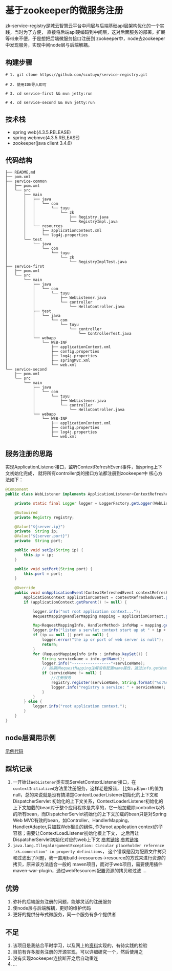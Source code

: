 # 基于zookeeper的微服务注册

zk-service-registry是城云智慧云平台中间层与后端基础api层架构优化的一个实践，当时为了方便，
直接将后端api硬编码到中间层，这对后面服务的部署，扩展等带来不便，于是想把后端微服务接口注册到
zookeeper中，node去zookeeper中发现服务，实现中间node层与后端解耦。

## 构建步骤
```
# 1. git clone https://github.com/scutuyu/service-registry.git

# 2. 使用IDE导入即可

# 3. cd service-first && mvn jetty:run

# 4. cd service-second && mvn jetty:run
```

## 技术栈
- spring web(4.3.5.RELEASE)
- spring webmvc(4.3.5.RELEASE)
- zookeeper(java client 3.4.6)

## 代码结构
```
├── README.md
├── pom.xml
├── service-common
│   ├── pom.xml
│   └── src
│       ├── main
│       │   ├── java
│       │   │   └── com
│       │   │       └── tuyu
│       │   │           └── zk
│       │   │               ├── Registry.java
│       │   │               └── RegistryImpl.java
│       │   └── resources
│       │       ├── applicationContext.xml
│       │       └── log4j.properties
│       └── test
│           └── java
│               └── com
│                   └── tuyu
│                       └── zk
│                           └── RegistryImplTest.java
├── service-first
│   ├── pom.xml
│   └── src
│       └── main
│           ├── java
│           │   └── com
│           │       └── tuyu
│           │           ├── WebListener.java
│           │           └── controller
│           │               └── HelloController.java
│           ├── test
│           │   └── java
│           │       └── com
│           │           └── tuyu
│           │               └── controller
│           │                   └── ControllerTest.java
│           └── webapp
│               └── WEB-INF
│                   ├── applicationContext.xml
│                   ├── config.properties
│                   ├── log4j.properties
│                   ├── springMvc.xml
│                   └── web.xml
└── service-second
    ├── pom.xml
    └── src
        └── main
            ├── java
            │   └── com
            │       └── tuyu
            │           ├── WebListener.java
            │           └── controller
            │               └── HelloController.java
            └── webapp
                └── WEB-INF
                    ├── applicationContext.xml
                    ├── config.properties
                    ├── log4j.properties
                    └── web.xml
```

## 服务注册的思路

实现ApplicationListener接口，监听ContextRefreshEvent事件，当spring上下文初始化完成，
就将所有controller类的接口方法都注册到zookeeper中
核心方法如下：
```java
@Component
public class WebListener implements ApplicationListener<ContextRefreshedEvent>{

    private static final Logger logger = LoggerFactory.getLogger(WebListener.class);

    @Autowired
    private Registry registry;

    @Value("${server.ip}")
    private  String ip;
    @Value("${server.port}")
    private  String port;

    public void setIp(String ip) {
        this.ip = ip;
    }

    public void setPort(String port) {
        this.port = port;
    }
    
    @Override
    public void onApplicationEvent(ContextRefreshedEvent contextRefreshedEvent) {
        ApplicationContext applicationContext = contextRefreshedEvent.getApplicationContext();
        if (applicationContext.getParent() != null) {

            logger.info("not root application context...");
            RequestMappingHandlerMapping mapping = applicationContext.getBean(RequestMappingHandlerMapping.class);

            Map<RequestMappingInfo, HandlerMethod> infoMap = mapping.getHandlerMethods();
            logger.info("listen a servlet context start up at " + ip + ":" + port);
            if (ip == null || port == null) {
                logger.error("the ip or port of web server is null");
                return;
            }
            for (RequestMappingInfo info : infoMap.keySet()) {
                String serviceName = info.getName();
                logger.info("-----------------"+serviceName);
                // 如果@RequestMapping注解没有配置name属性，通过info.getName取到的将是null
                if (serviceName != null) {
                    //注册服务
                    registry.register(serviceName, String.format("%s:%s", ip, port));
                    logger.info("registry a service: " + serviceName);
                }
            }
        } else {
            logger.info("root application context.");
        }
    }
}
```

## node层调用示例
[示例代码]()

## 踩坑记录
1. 一开始让`WebListener`类实现ServletContextListener接口，在`contextInitialized`方法里注册服务，这样老是报错，
比如`ip`和`port`的值为null，总的来说就是没有搞清楚ContextLoaderListener初始化的上下文和DispatcherServlet
初始化的上下文关系，ContextLoaderListener初始化的上下文加载的bean对于整个应用程序是共享的，它一般加载除controller以外
的所有bean，而DispatcherServlet初始化的上下文加载的bean只是对Spring Web MVC有效的bean，如Controller、HandlerMapping、
HandlerAdapter,只加载Web相关的组件, 作为root application context的子容器；需要让ContextLoadListener初始化根上下文，
之后再让DispatcherServlet初始化对应的web上下文
[参考链接](http://jinnianshilongnian.iteye.com/blog/1602617)
[参考链接](https://blog.csdn.net/en_joker/article/details/78580166)
2. `java.lang.IllegalArgumentException: Circular placeholder reference 'zk.connection' in property definitions`，
这个错误是因为配置文件拷贝和过滤出了问题，我一直用build->resources->resource的方式来进行资源的拷贝，原来该方法适合一般的
maven项目，而对于web项目，需要使用插件maven-war-plugin，通过webResources配置资源的拷贝和过滤
...

## 优势
1. 弥补的后端服务注册的问题，能够灵活的注册服务
2. 使node层与后端解耦，更好的维护代码
3. 更好的提供分布式微服务，同一个服务有多个提供者
 
## 不足
1. 该项目是我结合平时学习，以及网上的[资料](https://github.com/bill1012/microservice/tree/master/zookeeper-demo)实现的，有待实践的检验
2. 目前有许多服务注册的开源实现，可以详细研究一个，然后使用之
3. 没有实现zookeeper连接断开之后自动重连
4. ...